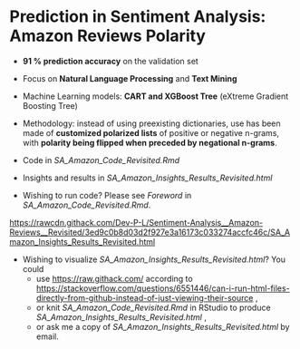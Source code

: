 # Prediction in Sentiment Analysis: Amazon Reviews Polarity

* **91 % prediction accuracy** on the validation set

* Focus on **Natural Language Processing** and **Text Mining**

* Machine Learning models: **CART and XGBoost Tree** (eXtreme Gradient Boosting Tree)

* Methodology: instead of using preexisting dictionaries, use has been made of **customized polarized lists** of positive or negative n-grams, with **polarity being flipped when preceded by negational n-grams**.

* Code in *SA_Amazon_Code_Revisited.Rmd* 

* Insights and results in *SA_Amazon_Insights_Results_Revisited.html*

* Wishing to run code? Please see *Foreword* in *SA_Amazon_Code_Revisited.Rmd*.


https://rawcdn.githack.com/Dev-P-L/Sentiment-Analysis__Amazon-Reviews__Revisited/3ed9c0b8d03d2f927e3a16173c033274accfc46c/SA_Amazon_Insights_Results_Revisited.html

* Wishing to visualize *SA_Amazon_Insights_Results_Revisited.html*? You could
    * use https://raw.githack.com/ according to https://stackoverflow.com/questions/6551446/can-i-run-html-files-directly-from-github-instead-of-just-viewing-their-source ,
    * or knit *SA_Amazon_Code_Revisited.Rmd* in RStudio to produce *SA_Amazon_Insights_Results_Revisited.html* ,
    * or ask me a copy of *SA_Amazon_Insights_Results_Revisited.html* by email. 

